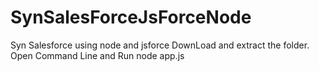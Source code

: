 # SynSalesForceJsForceNode
Syn Salesforce using node and jsforce
DownLoad and extract the folder. 
Open Command Line and Run node app.js 
